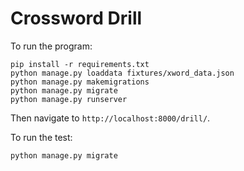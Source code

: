 # Crossword Drill

To run the program:
```
pip install -r requirements.txt
python manage.py loaddata fixtures/xword_data.json
python manage.py makemigrations
python manage.py migrate
python manage.py runserver
```

Then navigate to `http://localhost:8000/drill/`.

To run the test:
```
python manage.py migrate
```